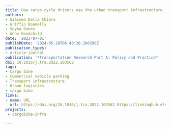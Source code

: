 ```yaml
---
title: How cargo cycle drivers use the urban transport infrastructure
authors:
- Giacomo Dalla Chiara
- Griffin Donnelly
- Seyma Gunes
- Anne Goodchild
date: '2023-07-01'
publishDate: '2024-05-20T06:49:20.280298Z'
publication_types:
- article-journal
publication: '*Transportation Research Part A: Policy and Practice*'
doi: 10.1016/j.tra.2022.103562
tags:
- Cargo bike
- Commercial vehicle parking
- Transport infrastructure
- Urban logistics
- cargo bike
links:
- name: URL
  url: https://doi.org/10.1016/j.tra.2022.103562 https://linkinghub.elsevier.com/retrieve/pii/S0965856422003135
projects:
 - cargobike-infra

---
```

